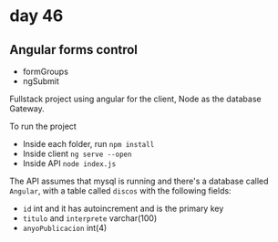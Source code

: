 # day 46

## Angular forms control

- formGroups
- ngSubmit

Fullstack project using angular for the client, Node as the database Gateway.

To run the project

- Inside each folder, run ```npm install```
- Inside client ```ng serve --open```
- Inside API ```node index.js```

The API assumes that mysql is running and there's a database called ```Angular```, with a table called ```discos``` with the following fields:

- ```id``` int and it has autoincrement and is the primary key
- ```titulo``` and ```interprete``` varchar(100)
- ```anyoPublicacion``` int(4)

